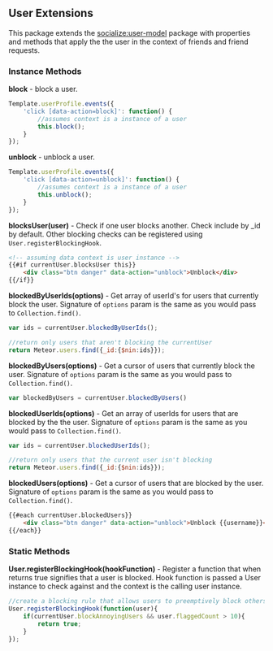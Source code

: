 ## User Extensions ##
This package extends the [socialize:user-model](https://github.com/copleykj/socialize-user-model) package with properties and methods that apply the the user in the context of friends and friend requests.

### Instance Methods ###

**block** - block a user.

```javascript
Template.userProfile.events({
    'click [data-action=block]': function() {
        //assumes context is a instance of a user
        this.block();
    }
});
```
**unblock** - unblock a user.

```javascript
Template.userProfile.events({
    'click [data-action=unblock]': function() {
        //assumes context is a instance of a user
        this.unblock();
    }
});
```
**blocksUser(user)** - Check if one user blocks another. Check include by \_id by default. Other blocking checks can be registered using `User.registerBlockingHook`.

```html
<!-- assuming data context is user instance -->
{{#if currentUser.blocksUser this}}
    <div class="btn danger" data-action="unblock">Unblock</div>
{{/if}}
```

**blockedByUserIds(options)** - Get array of userId's for users that currently block the user. Signature of `options` param is the same as you would pass to `Collection.find()`.

```javascript
var ids = currentUser.blockedByUserIds();

//return only users that aren't blocking the currentUser
return Meteor.users.find({_id:{$nin:ids}});
```

**blockedByUsers(options)** - Get a cursor of users that currently block the user. Signature of `options` param is the same as you would pass to `Collection.find()`.

```javascript
var blockedByUsers = currentUser.blockedByUsers()
```

**blockedUserIds(options)** - Get an array of userIds for users that are blocked by the the user. Signature of `options` param is the same as you would pass to `Collection.find()`.

```javascript
var ids = currentUser.blockedUserIds();

//return only users that the current user isn't blocking
return Meteor.users.find({_id:{$nin:ids}});
```

**blockedUsers(options)** - Get a cursor of users that are blocked by the user. Signature of `options` param is the same as you would pass to `Collection.find()`.

```html
{{#each currentUser.blockedUsers}}
    <div class="btn danger" data-action="unblock">Unblock {{username}}</div>
{{/each}}
```

### Static Methods ###

**User.registerBlockingHook(hookFunction)** - Register a function that when returns true signifies that a user is blocked. Hook function is passed a User instance to check against and the context is the calling user instance.

```javascript
//create a blocking rule that allows users to preemptively block others that may be a nuisance
User.registerBlockingHook(function(user){
    if(currentUser.blockAnnoyingUsers && user.flaggedCount > 10){
        return true;
    }
});
```
